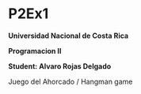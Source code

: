# P2Ex1
**Universidad Nacional de Costa Rica**

**Programacion II**

**Student: Alvaro Rojas Delgado**

Juego del Ahorcado / Hangman game
